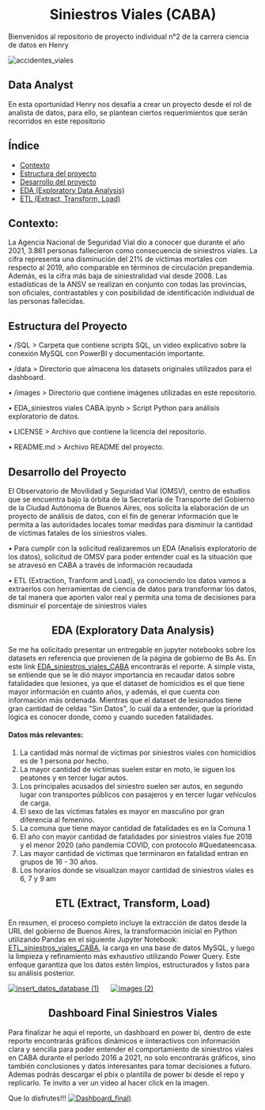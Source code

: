 # <center>Siniestros Viales (CABA)<center>

Bienvenidos al repositorio de proyecto individual n°2 de la carrera ciencia de datos en Henry

![accidentes_viales](https://github.com/EliasIchi/PI2_Henry/assets/124707045/608f8a08-7bb6-408c-be8b-2480f43afab8)

## Data Analyst
En esta oportunidad Henry nos desafía a crear un proyecto desde el rol de analista de datos, para ello, se plantean ciertos requerimientos que serán recorridos en este repositorio

## Índice

- [Contexto](https://github.com/EliasIchi/PI2_Henry/blob/main/README.md#contexto)<br>
- [Estructura del proyecto](https://github.com/EliasIchi/PI2_Henry/blob/main/README.md#estructura-del-proyecto)<br>
- [Desarrollo del proyecto](https://github.com/EliasIchi/PI2_Henry/blob/main/README.md#desarrollo-del-proyecto)<br>
- [EDA (Exploratory Data Analysis)](https://github.com/EliasIchi/PI2_Henry/blob/main/README.md#eda-exploratory-data-analysis)<br>
- [ETL (Extract, Transform, Load)](https://github.com/EliasIchi/PI2_Henry/blob/main/README.md#etl-extract-transform-load)<br>

## Contexto:
La Agencia Nacional de Seguridad Vial dio a conocer que durante el año 2021, 3.861 personas fallecieron como consecuencia de siniestros viales. La cifra representa una disminución del 21% de víctimas mortales con respecto al 2019, año comparable en términos de circulación prepandemia. Además, es la cifra más baja de siniestralidad vial desde 2008. Las estadísticas de la ANSV se realizan en conjunto con todas las provincias, son oficiales, contrastables y con posibilidad de identificación individual de las personas fallecidas.

## Estructura del Proyecto

• /SQL  > Carpeta que contiene scripts SQL, un video explicativo sobre la conexión MySQL con PowerBI y documentación importante.

• /data  > Directorio que almacena los datasets originales utilizados para el dashboard.

• /images  > Directorio que contiene imágenes utilizadas en este repositorio.

• EDA_siniestros viales CABA.ipynb  > Script Python para análisis exploratorio de datos.

• LICENSE  > Archivo que contiene la licencia del repositorio.

• README.md  > Archivo README del proyecto.

## Desarrollo del Proyecto
El Observatorio de Movilidad y Seguridad Vial (OMSV), centro de estudios que se encuentra bajo la órbita de la Secretaría de Transporte del Gobierno de la Ciudad Autónoma de Buenos Aires, nos solicita la elaboración de un proyecto de análisis de datos, con el fin de generar información que le permita a las autoridades locales tomar medidas para disminuir la cantidad de víctimas fatales de los siniestros viales.

  • Para cumplir con la solicitud realizaremos un EDA (Analisis exploratorio de los datos), solicitud de OMSV para poder entender cual es la situación que se atravesó en CABA a través de información recaudada
  
  • ETL (Extraction, Tranform and Load), ya conociendo los datos vamos a extraerlos con herramientas de ciencia de datos para transformar los datos, de tal manera que aporten valor real y permita una toma de decisiones para disminuir el porcentaje de siniestros viales

## <center>EDA (Exploratory Data Analysis)

  Se me ha solicitado presentar un entregable en jupyter notebooks sobre los datasets en referencia que provienen de la página de gobierno de Bs As.
  En este link <A HREF=https://github.com/EliasIchi/PI2_Henry/blob/main/EDA_siniestros%20viales%20CABA.ipynb>EDA_siniestros_viales_CABA</A> encontrarás el reporte.
A simple vista, se entiende que se le dió mayor importancia en recaudar datos sobre fatalidades que lesiones, ya que el dataset de homicidios es el que tiene mayor información en cuánto años, y además, el que cuenta con información más ordenada.
  Mientras que el dataset de lesionados tiene gran cantidad de celdas "Sin Datos", lo cuál da a entender, que la prioridad lógica es conocer donde, como y cuando suceden fatalidades.


  

#### Datos más relevantes:
  1) La cantidad más normal de víctimas por siniestros viales con homicidios es de 1 persona por hecho.
  2) La mayor cantidad de victimas suelen estar en moto, le siguen los peatones y en tercer lugar autos.
  3) Los principales acusados del siniestro suelen ser autos, en segundo lugar con transportes públicos con pasajeros y en tercer lugar vehiculos de carga.
  4) El sexo de las víctimas fatales es mayor en masculino por gran diferencia al femenino.
  5) La comuna que tiene mayor cantidad de fatalidades es en la Comuna 1
  6) El año con mayor cantidad de fatalidades por siniestros viales fue 2018 y el menor 2020 (año pandemia COVID, con protocolo #Quedateencasa.
  7) Las mayor cantidad de victimas que terminaron en fatalidad entran en grupos de 16 - 30 años.
  8) Los horarios donde se visualizan mayor cantidad de siniestros viales es 6, 7 y 9 am

## <center>ETL (Extract, Transform, Load)
  En resumen, el proceso completo incluye la extracción de datos desde la URL del gobierno de Buenos Aires, la transformación inicial en Python utilizando Pandas en el siguiente Jupyter Notebook: <A HREF=https://github.com/EliasIchi/PI2_Henry/blob/main/ETL.ipynb>ETL_siniestros_viales_CABA</A>, la carga en una base de datos MySQL, y luego la limpieza y refinamiento más exhaustivo utilizando Power Query. Este enfoque garantiza que los datos estén limpios, estructurados y listos para su análisis posterior.  


<A HREF=https://drive.google.com/file/d/1b9VdPckKImrS7aYJgD8X67ejIRoFNBZ8/view>![insert_datos_database (1)](https://github.com/EliasIchi/PI2_Henry/assets/124707045/fc10df28-3649-4c54-93ee-3977470987cd)</A> &nbsp;&nbsp;&nbsp;&nbsp; <A HREF=https://drive.google.com/file/d/1VUEaOMOLCzEJvQXavX1aJWX6H58ClrXH/view>![images (2)](https://github.com/EliasIchi/PI2_Henry/assets/124707045/3b895cb0-fb2d-4b1f-a6b1-e2ea6f7570fc)</A>


## <center>Dashboard Final Siniestros Viales
Para finalizar he aqui el reporte, un dashboard en power bi,
dentro de este reporte encontrarás gráficos dinámicos e iinteractivos con información clara y sencilla para poder entender el comportamiento de siniestros viales en CABA durante el período 2016 a 2021, no solo encontrarás gráficos, sino también conclusiones y datos interesantes para tomar decisiones a futuro.
 Ademas podrás descargar el pbix o plantilla de power bi desde el repo y replicarlo.
 Te invito a ver un video al hacer click en la imagen.

 
Que lo disfrutes!!!
<A HREF=https://drive.google.com/file/d/1WSo63q-5plclTY53NZ6q8754q98trYP8/view>![Dashboard_final](https://github.com/EliasIchi/PI2_Henry/assets/124707045/184fafc4-7960-4efe-8e46-b6e495118007))</A>

